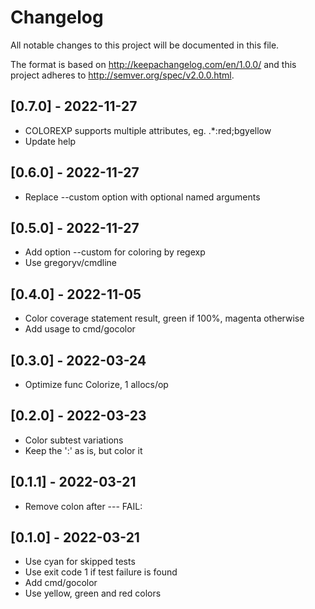 # Changelog
All notable changes to this project will be documented in this file.

The format is based on http://keepachangelog.com/en/1.0.0/
and this project adheres to http://semver.org/spec/v2.0.0.html.

## [0.7.0] - 2022-11-27

- COLOREXP supports multiple attributes, eg. .*:red;bgyellow
- Update help

## [0.6.0] - 2022-11-27

- Replace --custom option with optional named arguments

## [0.5.0] - 2022-11-27

- Add option --custom for coloring by regexp
- Use gregoryv/cmdline

## [0.4.0] - 2022-11-05

- Color coverage statement result, green if 100%, magenta otherwise
- Add usage to cmd/gocolor

## [0.3.0] - 2022-03-24

- Optimize func Colorize, 1 allocs/op

## [0.2.0] - 2022-03-23

- Color subtest variations
- Keep the ':' as is, but color it

## [0.1.1] - 2022-03-21

- Remove colon after --- FAIL:

## [0.1.0] - 2022-03-21

- Use cyan for skipped tests
- Use exit code 1 if test failure is found
- Add cmd/gocolor
- Use yellow, green and red colors
